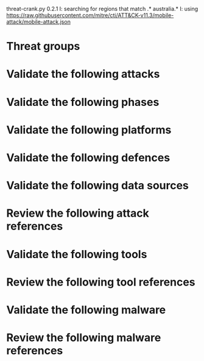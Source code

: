 threat-crank.py 0.2.1
I: searching for regions that match .* australia.*
I: using https://raw.githubusercontent.com/mitre/cti/ATT&CK-v11.3/mobile-attack/mobile-attack.json
# Threat groups


# Validate the following attacks


# Validate the following phases


# Validate the following platforms


# Validate the following defences


# Validate the following data sources


# Review the following attack references


# Validate the following tools


# Review the following tool references


# Validate the following malware


# Review the following malware references


